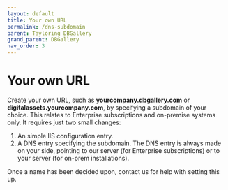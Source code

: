 ```yaml
---
layout: default
title: Your own URL
permalink: /dns-subdomain
parent: Tayloring DBGallery
grand_parent: DBGallery
nav_order: 3
---
```


# Your own URL

Create your own URL, such as **yourcompany.dbgallery.com** or **digitalassets.yourcompany.com**, by specifying a subdomain of your choice.  This relates to Enterprise subscriptions and on-premise systems only.  It requires just two small changes:
<ol>
<li>An simple IIS configuration entry.</li>
<li>A DNS entry specifying the subdomain.  The DNS entry is always made on your side, pointing to our server (for Enterprise subscriptions) or to your server (for on-prem installations).</li>
</ol>

Once a name has been decided upon, contact us for help with setting this up.